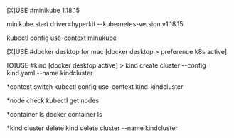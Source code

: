 [X]USE
#minikube 1.18.15

minikube start driver=hyperkit --kubernetes-version v1.18.15

kubectl config use-context minukube

[X]USE
#docker desktop for mac
[docker desktop > preference k8s active]

[O]USE
#kind
[docker desktop active] > 
kind create cluster --config kind.yaml --name kindcluster

*context switch
kubectl config use-context kind-kindcluster

*node check
kubectl get nodes  

*container ls
docker container ls 

*kind cluster delete
kind delete cluster --name kindcluster
